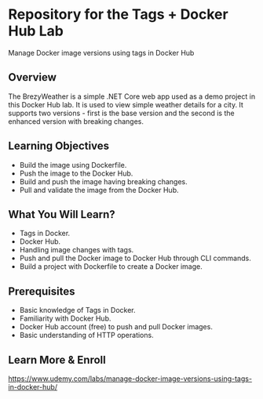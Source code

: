 # Repository for the Tags + Docker Hub Lab
 
Manage Docker image versions using tags in Docker Hub

## Overview
The BrezyWeather is a simple .NET Core web app used as a demo project in this Docker Hub lab. It is used to view simple weather details for a city. 
It supports two versions - first is the base version and the second is the enhanced version with breaking changes. 

## Learning Objectives
- Build the image using Dockerfile.
- Push the image to the Docker Hub.
- Build and push the image having breaking changes.
- Pull and validate the image from the Docker Hub.

## What You Will Learn?
- Tags in Docker.
- Docker Hub.
- Handling image changes with tags.
- Push and pull the Docker image to Docker Hub through CLI commands. 
- Build a project with Dockerfile to create a Docker image.

## Prerequisites
- Basic knowledge of Tags in Docker.
- Familiarity with Docker Hub.
- Docker Hub account (free) to push and pull Docker images. 
- Basic understanding of HTTP operations.
 
 ## Learn More & Enroll
 https://www.udemy.com/labs/manage-docker-image-versions-using-tags-in-docker-hub/
